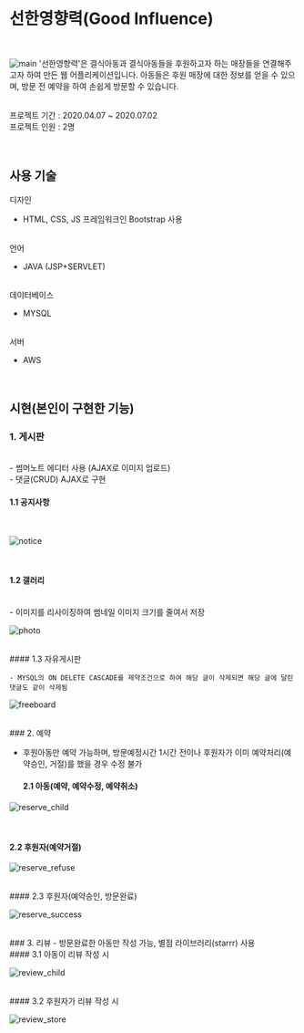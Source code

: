 # 선한영향력(Good Influence)
<br>

![main](https://user-images.githubusercontent.com/68145824/87403307-ab509380-c5f7-11ea-8273-336234ba696f.png)
'선한영향력'은 결식아동과 결식아동들을 후원하고자 하는 매장들을 연결해주고자 하여 만든 웹 어플리케이션입니다.
아동들은 후원 매장에 대한 정보를 얻을 수 있으며, 방문 전 예약을 하여 손쉽게 방문할 수 있습니다. 
<br>
<br>

프로젝트 기간 :
2020.04.07 ~ 2020.07.02
<br>
프로젝트 인원 :
2명

<br>

## 사용 기술

디자인

- HTML, CSS, JS 프레임워크인 Bootstrap 사용

<br>
언어

 - JAVA (JSP+SERVLET)
 
<br>
데이터베이스

 - MYSQL
 
<br>
서버

 - AWS

<br>


## 시현(본인이 구현한 기능)
### 1. 게시판 
<br>
- 썸머노트 에디터 사용 (AJAX로 이미지 업로드)
<br>
- 댓글(CRUD) AJAX로 구현
<br>

  #### 1.1 공지사항

<br>

![notice](https://user-images.githubusercontent.com/68145824/87397214-f31eed00-c5ee-11ea-867b-1ea3b3ac0db5.gif)

<br>

  #### 1.2 갤러리

<br>
   - 이미지를 리사이징하여 썸네일 이미지 크기를 줄여서 저장

![photo](https://user-images.githubusercontent.com/68145824/87397232-fc0fbe80-c5ee-11ea-8fb5-dc6f986fd4e5.gif)

<br>
  #### 1.3 자유게시판

    - MYSQL의 ON DELETE CASCADE를 제약조건으로 하여 해당 글이 삭제되면 해당 글에 달린 댓글도 같이 삭제됨

![freeboard](https://user-images.githubusercontent.com/68145824/87397363-32e5d480-c5ef-11ea-972c-43ad3e2ca86b.gif)

<br>
### 2. 예약

- 후원아동만 예약 가능하며, 방문예정시간 1시간 전이나 후원자가 이미 예약처리(예약승인, 거절)를 했을 경우 수정 불가

  #### 2.1 아동(예약, 예약수정, 예약취소)

![reserve_child](https://user-images.githubusercontent.com/68145824/87397823-e8188c80-c5ef-11ea-80a0-fb018fd2aa8a.gif)

<br>

  #### 2.2 후원자(예약거절)

![reserve_refuse](https://user-images.githubusercontent.com/68145824/87397895-067e8800-c5f0-11ea-9381-8113fabb9eaa.gif)

<br>
  #### 2.3 후원자(예약승인, 방문완료)

![reserve_success](https://user-images.githubusercontent.com/68145824/87397901-08e0e200-c5f0-11ea-823d-38072f7eb139.gif)

<br>
### 3. 리뷰
 - 방문완료한 아동만 작성 가능, 별점 라이브러리(starrr) 사용

<br>
#### 3.1 아동이 리뷰 작성 시

![review_child](https://user-images.githubusercontent.com/68145824/87397909-0bdbd280-c5f0-11ea-8026-7c77d90a84c7.gif)

<br>
#### 3.2 후원자가 리뷰 작성 시

![review_store](https://user-images.githubusercontent.com/68145824/87397912-0d0cff80-c5f0-11ea-8543-d1b999b7ed5a.gif)

